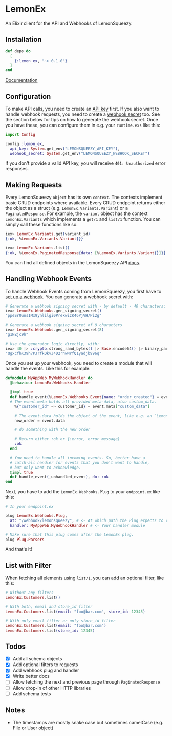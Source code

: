 # LemonEx

An Elixir client for the API and Webhooks of LemonSqueezy.

## Installation

```elixir
def deps do
  [
    {:lemon_ex, "~> 0.1.0"}
  ]
end
```

[Documentation](https://hexdocs.pm/lemon_ex/readme.html)

## Configuration

To make API calls, you need to create an [API key](https://docs.lemonsqueezy.com/docs/guides/developer-guide/getting-started) first. If you also want to handle webhook requests, you need to create a [webhook secret](https://docs.lemonsqueezy.com/api/webhooks) too. See the section below for tips on how to generate the webhook secret. Once you have these, you can configure them in e.g. your `runtime.exs` like this:

```elixir
import Config

config :lemon_ex, 
  api_key: System.get_env("LEMONSQUEEZY_API_KEY"),
  webhook_secret: System.get_env("LEMONSQUEEZY_WEBHOOK_SECRET")
```

If you don't provide a valid API key, you will receive `401: Unauthorized` error responses.

## Making Requests

Every LemonSqueezy `object` has its own `context`. The contexts implement basic CRUD endpoints where available. Every CRUD endpoint returns either the object as a struct (e.g. `LemonEx.Variants.Variant`) or a `PaginatedResponse`. For example, the `variant` object has the context `LemonEx.Variants` which implements a `get/1` and `list/1` function. You can simply call these functions like so:

```elixir
iex> LemonEx.Variants.get(variant_id)
{:ok, %LemonEx.Variants.Variant{}}

iex> LemonEx.Variants.list()
{:ok, %LemonEx.PaginatedResponse{data: [%LemonEx.Variants.Variant{}]}}
```

You can find all defined objects in the LemonSqueezy API [docs](https://docs.lemonsqueezy.com/help).

## Handling Webhook Events

To handle Webhook Events coming from LemonSqueezy, you first have to [set up a webhook](https://app.lemonsqueezy.com/settings/webhooks/). You can generate a webhook secret with:

```elixir
# Generate a webhook signing secret with - by default - 40 characters:
iex> LemonEx.Webhooks.gen_signing_secret()
"ppeSr0unsIMx9ynlilgi0PrekwizK46PjVH/Pi2g"

# Generate a webhook signing secret of 8 characters
iex> LemonEx.Webhooks.gen_signing_secret(8)
"g1NZjc9h"

# Use the generator logic directly, with:
iex> 40 |> :crypto.strong_rand_bytes() |> Base.encode64() |> binary_part(0, 40)
"QgxcfhK39h7PJrfkQkvJ4D2rhwNrfQ1yadjb996q"
```

Once you set up your webhook, you need to create a module that will handle the events. Like this for example:

```elixir
defmodule MyAppWeb.MyWebhookHandler do
  @behaviour LemonEx.Webhooks.Handler

  @impl true
  def handle_event(%LemonEx.Webhooks.Event{name: "order_created"} = event) do
  # The event.meta holds all provided meta-data, also custom_data.
    %{"customer_id" => customer_id} = event.meta["custom_data"]

    # The event.data holds the object of the event, like e.g. an `LemonEx.Orders.Order{}`.
    new_order = event.data

    # do something with the new order

    # Return either :ok or {:error, error_message}
    :ok
  end

  # You need to handle all incoming events. So, better have a
  # catch-all handler for events that you don't want to handle,
  # but only want to acknowledge.
  @impl true
  def handle_event(_unhandled_event), do: :ok
end
```

Next, you have to add the `LemonEx.Webhooks.Plug` to your `endpoint.ex` like this:

```elixir
# In your endpoint.ex

plug LemonEx.Webhooks.Plug,
  at: "/webhook/lemonsqueezy", # <- At which path the Plug expects to receive webhooks
  handler: MyAppWeb.MyWebhookHandler # <- Your handler module

# Make sure that this plug comes after the LemonEx plug.
plug Plug.Parsers
```

And that's it!

## List with Filter

When fetching all elements using `list/1`, you can add an optional filter, like this:

```elixir
# Without any filters
LemonEx.Customers.list()

# With both, email and store_id filter
LemonEx.Customers.list(email: "foo@bar.com", store_id: 12345)

# With only email filter or only store_id filter
LemonEx.Customers.list(email: "foo@bar.com")
LemonEx.Customers.list(store_id: 12345)
```

## Todos

- [x] Add all schema objects
- [x] Add optional filters to requests
- [x] Add webhook plug and handler
- [x] Write better docs
- [ ] Allow fetching the next and previous page through `PaginatedResponse`
- [ ] Allow drop-in of other HTTP libraries
- [ ] Add schema tests

## Notes

- The timestamps are mostly snake case but sometimes camelCase (e.g. File or User object)